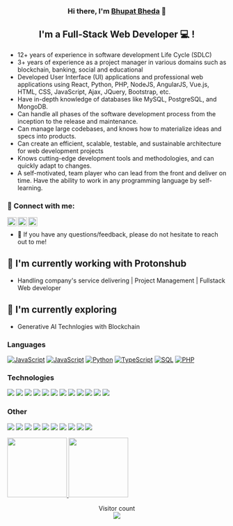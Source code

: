 <h3 align="center">
Hi there, I'm <a href="https://www.linkedin.com/in/bhupat-bheda/" target="_blank" rel="noreferrer">Bhupat Bheda</a> 👋
</h3>

<h2 align="center">
I'm a Full-Stack Web Developer 💻 !
</h2> 

- 12+ years of experience in software development Life Cycle (SDLC)
- 3+ years of experience as a project manager in various domains such as blockchain, banking, social and educational
- Developed User Interface (UI) applications and professional web applications using React, Python, PHP, NodeJS, AngularJS, Vue.js, HTML, CSS, JavaScript, Ajax, JQuery, Bootstrap, etc.
- Have in-depth knowledge of databases like MySQL, PostgreSQL, and MongoDB.
- Can handle all phases of the software development process from the inception to the release and maintenance.
- Can manage large codebases, and knows how to materialize ideas and specs into products.
- Can create an efficient, scalable, testable, and sustainable architecture for web development projects
- Knows cutting-edge development tools and methodologies, and can quickly adapt to changes.
- A self-motivated, team player who can lead from the front and deliver on time. Have the ability to work in any programming language by self-learning.


### 🤝 Connect with me:

<a href="[https://www.linkedin.com/in/bhupat-bheda/]"><img align="left" src="https://static.licdn.com/sc/h/akt4ae504epesldzj74dzred8" alt="Bhupat Bheda | LinkedIn" width="21px"/></a>
<a href="https://www.instagram.com/bhupatbheda/"><img align="left" src="https://static.cdninstagram.com/rsrc.php/v3/yt/r/30PrGfR3xhB.png" alt="Bhupat | Instagram" width="21px"/></a>
<a href="https://twitter.com/bhedabhupat"><img align="left" src="https://abs.twimg.com/responsive-web/client-web/icon-svg.168b89da.svg" alt="Bhupat | Twitter" width="21px"/></a>
</br>
- 💬 If you have any questions/feedback, please do not hesitate to reach out to me!

## 🔭 I'm currently working with Protonshub 

- Handling company's service delivering | Project Management | Fullstack Web developer

## 🌱 I'm currently exploring

- Generative AI Technlogies with Blockchain


### Languages

[![JavaScript](https://img.shields.io/badge/-JavaScript-000?&logo=JavaScript)](https://ra1nbow.xyz?ref=github)
[![JavaScript](https://img.shields.io/badge/-Solidity-000?&logo=Solidity)](https://ra1nbow.xyz?ref=solidity)
[![Python](https://img.shields.io/badge/-Python-000?&logo=Python)](https://ra1nbow.xyz?ref=github)
[![TypeScript](https://img.shields.io/badge/-TypeScript-000?&logo=typescript)](https://ra1nbow.xyz?ref=github)
[![SQL](https://img.shields.io/badge/-SQL-000?&logo=MySQL)](https://ra1nbow.xyz?ref=github)
[![PHP](https://img.shields.io/badge/-PHP-000?&logo=PHP&logoColor=007396)](https://ra1nbow.xyz?ref=github)

### Technologies

[![](https://img.shields.io/badge/-jQuery-000?&logo=jQuery&logoColor=0769AD)](https://ra1nbow.xyz?ref=github)
[![](https://img.shields.io/badge/-Node.js-000?&logo=node.js)](https://ra1nbow.xyz?ref=github)
[![](https://img.shields.io/badge/-Bootstrap-000?&logo=Bootstrap)](https://ra1nbow.xyz?ref=github)
[![](https://img.shields.io/badge/-Vue-000?&logo=Vue.js)](https://ra1nbow.xyz?ref=github)
[![](https://img.shields.io/badge/-React-000?&logo=React)](https://ra1nbow.xyz?ref=github)
[![](https://img.shields.io/badge/-Angular-000?&logo=Angular&logoColor=DD0031)](https://ra1nbow.xyz?ref=github)
[![](https://img.shields.io/badge/-SQLite-000?&logo=Sqlite)](https://ra1nbow.xyz?ref=github)
[![](https://img.shields.io/badge/-Sequelize-000?&logo=Sequelize)](https://ra1nbow.xyz?ref=github)
[![](https://img.shields.io/badge/-Nuxt.js-000?&logo=Nuxt.js)](https://ra1nbow.xyz?ref=github)
[![](https://img.shields.io/badge/-Next.js-000?&logo=Next.js)](https://ra1nbow.xyz?ref=github)
[![](https://img.shields.io/badge/-Flask-000?&logo=Flask)](https://ra1nbow.xyz?ref=github)
[![](https://img.shields.io/badge/-Django-000?&logo=Django&logoColor=092E20)](https://ra1nbow.xyz?ref=github)

### Other

[![](https://img.shields.io/badge/-HTML-000?&logo=html5)](https://ra1nbow.xyz?ref=github)
[![](https://img.shields.io/badge/-CSS-000?&logo=css3&logoColor=1572B6)](https://ra1nbow.xyz?ref=github)
[![](https://img.shields.io/badge/-Tailwind-000?&logo=tailwind-css)](https://ra1nbow.xyz?ref=github)
[![](https://img.shields.io/badge/-Sass-000?&logo=sass&logoColor=CC6699)](https://ra1nbow.xyz?ref=github)
[![](https://img.shields.io/badge/-Git-000?&logo=Git)](https://ra1nbow.xyz?ref=github)
[![](https://img.shields.io/badge/-Docker-000?&logo=Docker)](https://ra1nbow.xyz?ref=github)
[![](https://img.shields.io/badge/-Heroku-000?&logo=heroku&logoColor=430098)](https://ra1nbow.xyz?ref=github)
[![](https://img.shields.io/badge/-Netlify-000?&logo=Netlify)](https://ra1nbow.xyz?ref=github)
[![](https://img.shields.io/badge/-Vercel-000?&logo=Vercel)](https://ra1nbow.xyz?ref=github)
[![](https://img.shields.io/badge/-AWS-000?&logo=Amazon-AWS&logoColor=F90)](https://ra1nbow.xyz?ref=github)

<a href="https://ra1nbow.xyz?ref=github">
  <img height="137px" src="https://github-readme-stats.vercel.app/api?username=bhedabhupat&hide_title=true&hide_border=true&show_icons=true&include_all_commits=true&count_private=true&line_height=21&text_color=000&icon_color=000&bg_color=0,ea6161,ffc64d,fffc4d,52fa5a&theme=graywhite"/>  
</a>
<a href="https://ra1nbow.xyz?ref=github">
  <img height="137px" src="https://github-readme-stats.vercel.app/api/top-langs/?username=bhedabhupat&hide=html&hide_title=true&hide_border=true&layout=compact&langs_count=6&text_color=000&icon_color=fff&bg_color=0,52fa5a,4dfcff,c64dff&theme=graywhite" />
</a>

<p align="center"> 
  Visitor count<br>
  <a href="https://ra1nbow.xyz?ref=github">
    <img src="https://profile-counter.glitch.me/bhedabhupat/count.svg" />
  </a>
</p>
